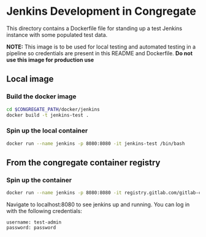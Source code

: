 # Jenkins Development in Congregate

This directory contains a Dockerfile file for standing up a test Jenkins instance with some populated test data.

**NOTE:** This image is to be used for local testing and automated testing in a pipeline so credentials are present in this README and Dockerfile. **Do not use this image for production use**

## Local image

### Build the docker image

```bash
cd $CONGREGATE_PATH/docker/jenkins
docker build -t jenkins-test .
```

### Spin up the local container

```bash
docker run --name jenkins -p 8080:8080 -it jenkins-test /bin/bash
```

## From the congregate container registry

### Spin up the container

```bash
docker run --name jenkins -p 8080:8080 -it registry.gitlab.com/gitlab-com/customer-success/tools/congregate/jenkins-seed:latest /bin/bash
```

Navigate to localhost:8080 to see jenkins up and running. You can log in with the following credentials:

```
username: test-admin
password: password
```